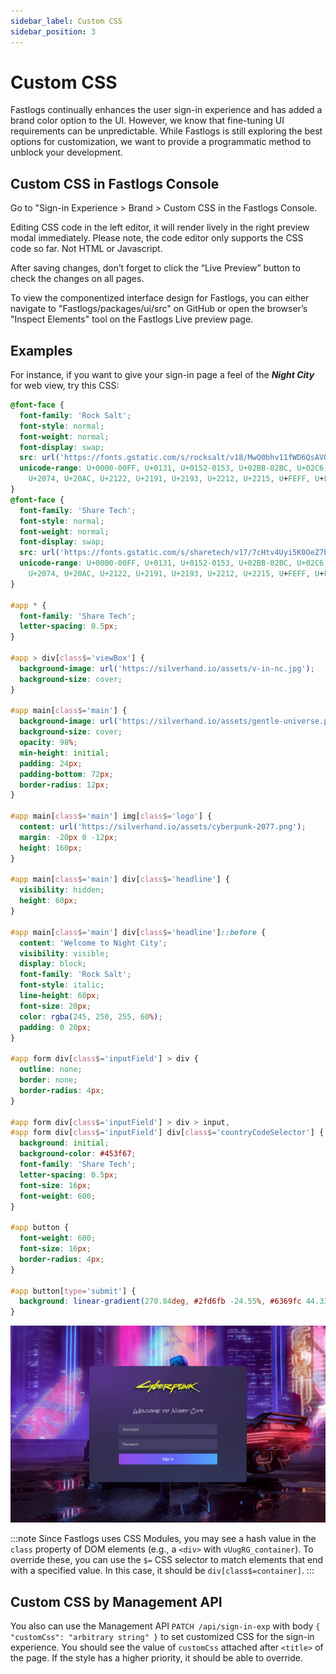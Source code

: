```yaml
---
sidebar_label: Custom CSS
sidebar_position: 3
---
```


# Custom CSS

Fastlogs continually enhances the user sign-in experience and has added a brand color option to the UI. However, we know that fine-tuning UI requirements can be unpredictable. While Fastlogs is still exploring the best options for customization, we want to provide a programmatic method to unblock your development.

## Custom CSS in Fastlogs Console

Go to "Sign-in Experience > Brand > Custom CSS in the Fastlogs Console.

Editing CSS code in the left editor, it will render lively in the right preview modal immediately. Please note, the code editor only supports the CSS code so far. Not HTML or Javascript.

After saving changes, don’t forget to click the “Live Preview” button to check the changes on all pages.

To view the componentized interface design for Fastlogs, you can either navigate to "Fastlogs/packages/ui/src" on GitHub or open the browser’s "Inspect Elements" tool on the Fastlogs Live preview page.

## Examples

For instance, if you want to give your sign-in page a feel of the **_Night City_** for web view, try this CSS:

```css
@font-face {
  font-family: 'Rock Salt';
  font-style: normal;
  font-weight: normal;
  font-display: swap;
  src: url('https://fonts.gstatic.com/s/rocksalt/v18/MwQ0bhv11fWD6QsAVOZrt0M6p7NGrQ.woff2') format('woff2');
  unicode-range: U+0000-00FF, U+0131, U+0152-0153, U+02BB-02BC, U+02C6, U+02DA, U+02DC, U+2000-206F,
    U+2074, U+20AC, U+2122, U+2191, U+2193, U+2212, U+2215, U+FEFF, U+FFFD;
}
@font-face {
  font-family: 'Share Tech';
  font-style: normal;
  font-weight: normal;
  font-display: swap;
  src: url('https://fonts.gstatic.com/s/sharetech/v17/7cHtv4Uyi5K0OeZ7bohU8H0JmBUhfrE.woff2') format('woff2');
  unicode-range: U+0000-00FF, U+0131, U+0152-0153, U+02BB-02BC, U+02C6, U+02DA, U+02DC, U+2000-206F,
    U+2074, U+20AC, U+2122, U+2191, U+2193, U+2212, U+2215, U+FEFF, U+FFFD;
}

#app * {
  font-family: 'Share Tech';
  letter-spacing: 0.5px;
}

#app > div[class$='viewBox'] {
  background-image: url('https://silverhand.io/assets/v-in-nc.jpg');
  background-size: cover;
}

#app main[class$='main'] {
  background-image: url('https://silverhand.io/assets/gentle-universe.png');
  background-size: cover;
  opacity: 98%;
  min-height: initial;
  padding: 24px;
  padding-bottom: 72px;
  border-radius: 12px;
}

#app main[class$='main'] img[class$='logo'] {
  content: url('https://silverhand.io/assets/cyberpunk-2077.png');
  margin: -20px 0 -12px;
  height: 160px;
}

#app main[class$='main'] div[class$='headline'] {
  visibility: hidden;
  height: 60px;
}

#app main[class$='main'] div[class$='headline']::before {
  content: 'Welcome to Night City';
  visibility: visible;
  display: block;
  font-family: 'Rock Salt';
  font-style: italic;
  line-height: 60px;
  font-size: 20px;
  color: rgba(245, 250, 255, 60%);
  padding: 0 20px;
}

#app form div[class$='inputField'] > div {
  outline: none;
  border: none;
  border-radius: 4px;
}

#app form div[class$='inputField'] > div > input,
#app form div[class$='inputField'] div[class$='countryCodeSelector'] {
  background: initial;
  background-color: #453f67;
  font-family: 'Share Tech';
  letter-spacing: 0.5px;
  font-size: 16px;
  font-weight: 600;
}

#app button {
  font-weight: 600;
  font-size: 16px;
  border-radius: 4px;
}

#app button[type='submit'] {
  background: linear-gradient(270.84deg, #2fd6fb -24.55%, #6369fc 44.33%, #a741eb 119.2%), #5d34f2;
}
```

![SIE Custom CSS example](./assets/sie-custom-css-example.jpeg)

:::note
Since Fastlogs uses CSS Modules, you may see a hash value in the `class` property of DOM elements (e.g., a `<div>` with `vUugRG_container`). To override these, you can use the `$=` CSS selector to match elements that end with a specified value. In this case, it should be `div[class$=container]`.
:::

## Custom CSS by Management API

You also can use the Management API `PATCH /api/sign-in-exp` with body `{ "customCss": "arbitrary string" }` to set customized CSS for the sign-in experience. You should see the value of `customCss` attached after `<title>` of the page. If the style has a higher priority, it should be able to override.
